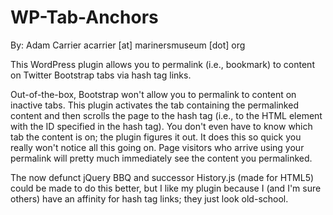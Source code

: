 WP-Tab-Anchors
==============

By: Adam Carrier acarrier [at] marinersmuseum [dot] org

This WordPress plugin allows you to permalink (i.e., bookmark) to content on Twitter Bootstrap tabs via hash tag links.

Out-of-the-box, Bootstrap won't allow you to permalink to content on inactive tabs. This plugin activates the tab containing the permalinked content and then scrolls the page to the hash tag (i.e., to the HTML element with the ID specified in the hash tag). You don't even have to know which tab the content is on; the plugin figures it out. It does this so quick you really won\'t notice all this going on. Page visitors who arrive using your permalink will pretty much immediately see the content you permalinked.

The now defunct jQuery BBQ and successor History.js (made for HTML5) could be made to do this better, but I like my plugin because I (and I'm sure others) have an affinity for hash tag links; they just look old-school.
